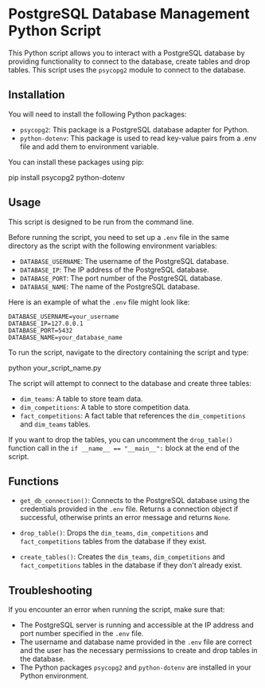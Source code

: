 # PostgreSQL Database Management Python Script

This Python script allows you to interact with a PostgreSQL database by providing functionality to connect to the database, create tables and drop tables. This script uses the `psycopg2` module to connect to the database.

## Installation

You will need to install the following Python packages:

- `psycopg2`: This package is a PostgreSQL database adapter for Python.
- `python-dotenv`: This package is used to read key-value pairs from a .env file and add them to environment variable.

You can install these packages using pip:

pip install psycopg2 python-dotenv

## Usage

This script is designed to be run from the command line.

Before running the script, you need to set up a `.env` file in the same directory as the script with the following environment variables:

- `DATABASE_USERNAME`: The username of the PostgreSQL database.
- `DATABASE_IP`: The IP address of the PostgreSQL database.
- `DATABASE_PORT`: The port number of the PostgreSQL database.
- `DATABASE_NAME`: The name of the PostgreSQL database.

Here is an example of what the `.env` file might look like:

```
DATABASE_USERNAME=your_username
DATABASE_IP=127.0.0.1
DATABASE_PORT=5432
DATABASE_NAME=your_database_name
```

To run the script, navigate to the directory containing the script and type:

python your_script_name.py

The script will attempt to connect to the database and create three tables:

- `dim_teams`: A table to store team data.
- `dim_competitions`: A table to store competition data.
- `fact_competitions`: A fact table that references the `dim_competitions` and `dim_teams` tables.

If you want to drop the tables, you can uncomment the `drop_table()` function call in the `if __name__ == "__main__":` block at the end of the script.

## Functions

- `get_db_connection()`: Connects to the PostgreSQL database using the credentials provided in the `.env` file. Returns a connection object if successful, otherwise prints an error message and returns `None`.

- `drop_table()`: Drops the `dim_teams`, `dim_competitions` and `fact_competitions` tables from the database if they exist.

- `create_tables()`: Creates the `dim_teams`, `dim_competitions` and `fact_competitions` tables in the database if they don't already exist.

## Troubleshooting

If you encounter an error when running the script, make sure that:

- The PostgreSQL server is running and accessible at the IP address and port number specified in the `.env` file.
- The username and database name provided in the `.env` file are correct and the user has the necessary permissions to create and drop tables in the database.
- The Python packages `psycopg2` and `python-dotenv` are installed in your Python environment.
